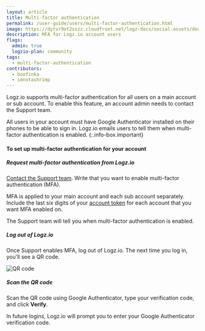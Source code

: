 ```yaml
---
layout: article
title: Multi-factor authentication
permalink: /user-guide/users/multi-factor-authentication.html
image: https://dytvr9ot2sszz.cloudfront.net/logz-docs/social-assets/docs-social.jpg
description: MFA for Logz.io account users
flags:
  admin: true
  logzio-plan: community
tags:
  - multi-factor-authentication
contributors:
  - boofinka
  - imnotashrimp
---
```


Logz.io supports multi-factor authentication for all users on a main account or sub account.
To enable this feature, an account admin needs to contact the Support team.

All users in your account must have Google Authenticator installed on their phones to be able to sign in.
Logz.io emails users to tell them when multi-factor authentication is enabled.
{:.info-box.important}

#### To set up multi-factor authentication for your account

<div class="tasklist">

##### Request multi-factor authentication from Logz.io

<a class="intercom-launch" href="mailto:help@logz.io">Contact the Support team</a>.
Write that you want to enable multi-factor authentication (MFA).

MFA is applied to your main account and each sub account separately.
Include the last six digits of your [account token](https://app.logz.io/#/dashboard/settings/manage-accounts) for each account that you want MFA enabled on.

The Support team will tell you when multi-factor authentication is enabled.

##### Log out of Logz.io

Once Support enables MFA, log out of Logz.io.
The next time you log in, you'll see a QR code.

<!-- Do yourself a favor and scan the QR code in this image. You won't be disappointed. -->
![QR code](https://dytvr9ot2sszz.cloudfront.net/logz-docs/access-and-authentication/mfa--qr-code.png)

##### Scan the QR code

Scan the QR code using Google Authenticator, type your verification code, and click **Verify**.

In future logins, Logz.io will prompt you to enter your Google Authenticator verification code.

</div>
